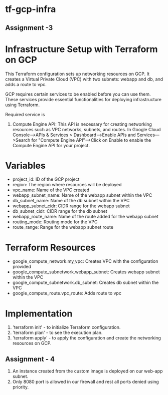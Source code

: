 # tf-gcp-infra

## Assignment -3

# Infrastructure Setup with Terraform on GCP

This Terraform configuration sets up networking resources on GCP. It creates a Virtual Private Cloud (VPC) with two subnets: webapp and db, and adds a route to vpc.

GCP requires certain services to be enabled before you can use them. These services provide essential functionalities for deploying infrastructure using Terraform. 

Required service is
1. Compute Engine API: This API is necessary for creating networking resources such as VPC networks, subnets, and routes.
In Google Cloud Console—>APIs & Services > Dashboard—>Enable APIs and Services—>Search for "Compute Engine API”—>Click on Enable to enable the Compute Engine API for your project.

# Variables

- project_id: ID of the GCP project
- region: The region where resources will be deployed
- vpc_name: Name of the VPC created
- webapp_subnet_name: Name of the webapp subnet within the VPC
- db_subnet_name: Name of the db subnet within the VPC
- webapp_subnet_cidr: CIDR range for the webapp subnet
- db_subnet_cidr: CIDR range for the db subnet
- webapp_route_name: Name of the route added for the webapp subnet
- routing_mode: Routing mode for the VPC 
- route_range: Range for the webapp subnet route

# Terraform Resources

- google_compute_network.my_vpc: Creates VPC with the configuration provided
- google_compute_subnetwork.webapp_subnet: Creates webapp subnet within the VPC
- google_compute_subnetwork.db_subnet: Creates db subnet within the VPC
- google_compute_route.vpc_route: Adds route to vpc

# Implementation

1. 'terraform init' - to initialize Terraform configuration.
2. 'terraform plan' - to see the execution plan.
3. 'terraform apply' - to apply the configuration and create the networking resources on GCP.

## Assignment - 4

1. An instance created from the custom image is deployed on our web-app subnet.
2. Only 8080 port is allowed in our firewall and rest all ports denied using priority.





